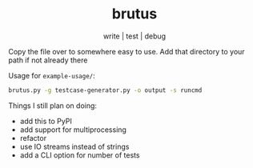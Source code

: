 <div align="center">

# brutus

write | test | debug

</div>

Copy the file over to somewhere easy to use. Add that directory to your path if not already there

Usage for `example-usage/`:

``` sh
brutus.py -g testcase-generator.py -o output -s runcmd
```

Things I still plan on doing:

- add this to PyPI
- add support for multiprocessing
- refactor
- use IO streams instead of strings
- add a CLI option for number of tests
